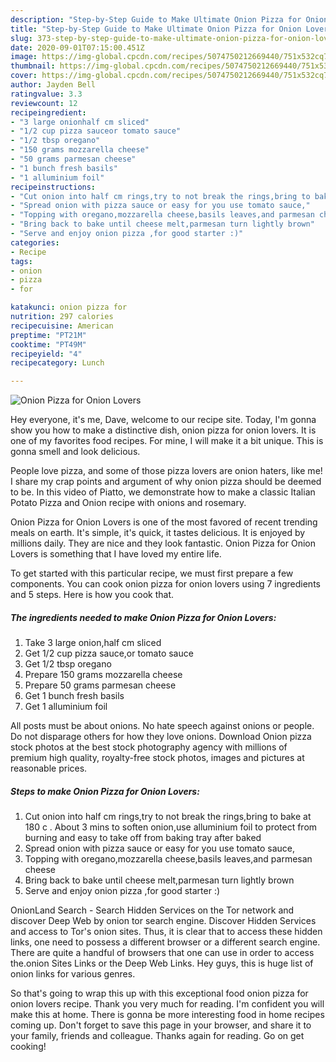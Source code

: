 ```yaml
---
description: "Step-by-Step Guide to Make Ultimate Onion Pizza for Onion Lovers"
title: "Step-by-Step Guide to Make Ultimate Onion Pizza for Onion Lovers"
slug: 373-step-by-step-guide-to-make-ultimate-onion-pizza-for-onion-lovers
date: 2020-09-01T07:15:00.451Z
image: https://img-global.cpcdn.com/recipes/5074750212669440/751x532cq70/onion-pizza-for-onion-lovers-recipe-main-photo.jpg
thumbnail: https://img-global.cpcdn.com/recipes/5074750212669440/751x532cq70/onion-pizza-for-onion-lovers-recipe-main-photo.jpg
cover: https://img-global.cpcdn.com/recipes/5074750212669440/751x532cq70/onion-pizza-for-onion-lovers-recipe-main-photo.jpg
author: Jayden Bell
ratingvalue: 3.3
reviewcount: 12
recipeingredient:
- "3 large onionhalf cm sliced"
- "1/2 cup pizza sauceor tomato sauce"
- "1/2 tbsp oregano"
- "150 grams mozzarella cheese"
- "50 grams parmesan cheese"
- "1 bunch fresh basils"
- "1 alluminium foil"
recipeinstructions:
- "Cut onion into half cm rings,try to not break the rings,bring to bake at 180 c . About 3 mins to soften onion,use alluminium foil to protect from burning and easy to take off from baking tray after baked"
- "Spread onion with pizza sauce or easy for you use tomato sauce,"
- "Topping with oregano,mozzarella cheese,basils leaves,and parmesan cheese"
- "Bring back to bake until cheese melt,parmesan turn lightly brown"
- "Serve and enjoy onion pizza ,for good starter :)"
categories:
- Recipe
tags:
- onion
- pizza
- for

katakunci: onion pizza for 
nutrition: 297 calories
recipecuisine: American
preptime: "PT21M"
cooktime: "PT49M"
recipeyield: "4"
recipecategory: Lunch

---
```



![Onion Pizza for Onion Lovers](https://img-global.cpcdn.com/recipes/5074750212669440/751x532cq70/onion-pizza-for-onion-lovers-recipe-main-photo.jpg)

Hey everyone, it's me, Dave, welcome to our recipe site. Today, I'm gonna show you how to make a distinctive dish, onion pizza for onion lovers. It is one of my favorites food recipes. For mine, I will make it a bit unique. This is gonna smell and look delicious.

People love pizza, and some of those pizza lovers are onion haters, like me! I share my crap points and argument of why onion pizza should be deemed to be. In this video of Piatto, we demonstrate how to make a classic Italian Potato Pizza and Onion recipe with onions and rosemary.

Onion Pizza for Onion Lovers is one of the most favored of recent trending meals on earth. It's simple, it's quick, it tastes delicious. It is enjoyed by millions daily. They are nice and they look fantastic. Onion Pizza for Onion Lovers is something that I have loved my entire life.


To get started with this particular recipe, we must first prepare a few components. You can cook onion pizza for onion lovers using 7 ingredients and 5 steps. Here is how you cook that.

<!--inarticleads1-->

##### The ingredients needed to make Onion Pizza for Onion Lovers:

1. Take 3 large onion,half cm sliced
1. Get 1/2 cup pizza sauce,or tomato sauce
1. Get 1/2 tbsp oregano
1. Prepare 150 grams mozzarella cheese
1. Prepare 50 grams parmesan cheese
1. Get 1 bunch fresh basils
1. Get 1 alluminium foil


All posts must be about onions. No hate speech against onions or people. Do not disparage others for how they love onions. Download Onion pizza stock photos at the best stock photography agency with millions of premium high quality, royalty-free stock photos, images and pictures at reasonable prices. 

<!--inarticleads2-->

##### Steps to make Onion Pizza for Onion Lovers:

1. Cut onion into half cm rings,try to not break the rings,bring to bake at 180 c . About 3 mins to soften onion,use alluminium foil to protect from burning and easy to take off from baking tray after baked
1. Spread onion with pizza sauce or easy for you use tomato sauce,
1. Topping with oregano,mozzarella cheese,basils leaves,and parmesan cheese
1. Bring back to bake until cheese melt,parmesan turn lightly brown
1. Serve and enjoy onion pizza ,for good starter :)


OnionLand Search - Search Hidden Services on the Tor network and discover Deep Web by onion tor search engine. Discover Hidden Services and access to Tor&#39;s onion sites. Thus, it is clear that to access these hidden links, one need to possess a different browser or a different search engine. There are quite a handful of browsers that one can use in order to access the.onion Sites Links or the Deep Web Links. Hey guys, this is huge list of onion links for various genres. 

So that's going to wrap this up with this exceptional food onion pizza for onion lovers recipe. Thank you very much for reading. I'm confident you will make this at home. There is gonna be more interesting food in home recipes coming up. Don't forget to save this page in your browser, and share it to your family, friends and colleague. Thanks again for reading. Go on get cooking!
